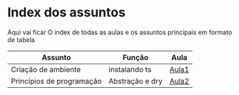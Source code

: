 # Index dos assuntos

Aqui vai ficar O index de todas as aulas e os assuntos principais em formato de tabela

|Assunto              | Função      |    Aula   |
|---------------------|-------------|-----------|
|Criação de ambiente|instalando ts|[Aula1](./Selection1/Aula1)|
|Princípios de programação|Abstração e dry|[Aula2](./Selection2/Aula2)|
